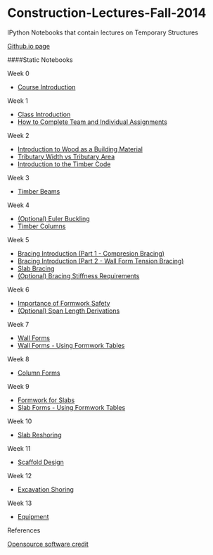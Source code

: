 Construction-Lectures-Fall-2014
=====================

IPython Notebooks that contain lectures on Temporary Structures

[Github.io page](http://damontallen.github.io/Construction-Lectures-Fall-2014/)

####Static Notebooks

Week 0

* [Course Introduction](http://nbviewer.ipython.org/github/damontallen/Construction-Lectures-Fall-2014/blob/master/Week%200%20-%20Greetings.ipynb)
                        
Week 1

* [Class Introduction](http://nbviewer.ipython.org/urls/raw.github.com/damontallen/Construction-Lectures-Fall-2014/master/Week%201%20-%20Class%20Introduction.ipynb)
* [How to Complete Team and Individual Assignments](http://nbviewer.ipython.org/github/damontallen/Construction-Lectures-Fall-2014/blob/master/Week%201%20-%20How%20to%20Complete%20Team%20and%20Individual%20Assignments.ipynb)

Week 2

* [Introduction to Wood as a Building Material](http://nbviewer.ipython.org/urls/raw.github.com/damontallen/Construction-Lectures-Fall-2014/master/Week%202%20-%20Introduction%20to%20Wood%20as%20a%20Building%20Material.ipynb)
* [Tributary Width vs Tributary Area](http://nbviewer.ipython.org/github/damontallen/Construction-Lectures-Fall-2014/blob/master/Week%202%20-%20Tributary%20Width%20vs%20Tributary%20Area.ipynb)
* [Introduction to the Timber Code](http://nbviewer.ipython.org/github/damontallen/Construction-Lectures-Fall-2014/blob/master/Week%202%20-%20Introduction%20to%20Timber%20NDS.ipynb)

Week 3

* [Timber Beams](http://nbviewer.ipython.org/github/damontallen/Construction-Lectures-Fall-2014/blob/master/Week%203%20-%20Timber%20Beam%20Lecture.ipynb)

Week 4

* <a href="http://nbviewer.ipython.org/github/damontallen/Construction-Lectures-Fall-2014/blob/master/Week%204%20-%20(Optional)%20Euler%20Buckling.ipynb">(Optional) Euler Buckling</a>
* [Timber Columns](http://nbviewer.ipython.org/github/damontallen/Construction-Lectures-Fall-2014/blob/master/Week%204%20-%20Timber%20Column%20Lecture.ipynb)

Week 5

* <a href="http://nbviewer.ipython.org/github/damontallen/Construction-Lectures-Fall-2014/blob/master/Week%205%20-%20Braced%20Wall%20(Part%20-%201%20Compression%20Bracing).ipynb">Bracing Introduction (Part 1 - Compresion Bracing)</a>
* <a href="http://nbviewer.ipython.org/github/damontallen/Construction-Lectures-Fall-2014/blob/master/Week%205%20-%20Braced%20Wall%20(Part%20-%202%20Tension%20Bracing%20with%20Fasteners).ipynb">Bracing Introduction (Part 2 - Wall Form Tension Bracing)</a>
* [Slab Bracing](http://nbviewer.ipython.org/github/damontallen/Construction-Lectures-Fall-2014/blob/master/Week%205%20-%20Slab%20Braces.ipynb)
* <a href="http://nbviewer.ipython.org/github/damontallen/Construction-Lectures-Fall-2014/blob/master/Week%205%20-%20(Optional)%20Bracing%20Stiffness%20Requirements.ipynb">(Optional) Bracing Stiffness Requirements</a>

Week 6

* <a href="http://nbviewer.ipython.org/github/damontallen/Construction-Lectures-Fall-2014/blob/master/Week%206%20-%20Importance%20of%20Formwork%20Safety.ipynb">Importance of Formwork Safety</a>
* <a href="http://nbviewer.ipython.org/github/damontallen/Construction-Lectures-Fall-2014/blob/master/Week%206%20-%20(Optional)%20Span%20Length%20Derivations.ipynb">(Optional) Span Length Derivations</a>

Week 7

* <a href="http://nbviewer.ipython.org/urls/raw.githubusercontent.com/damontallen/Construction-Lectures-Fall-2014/master/Week%207%20-%20Wall%20Forms.ipynb">Wall Forms</a>
* <a href="http://nbviewer.ipython.org/urls/raw.githubusercontent.com/damontallen/Construction-Lectures-Fall-2014/master/Week%207%20-%20Wall%20Forms%20-%20Using%20Tables.ipynb">Wall Forms - Using Formwork Tables</a>

Week 8

* <a href="http://nbviewer.ipython.org/urls/raw.githubusercontent.com/damontallen/Construction-Lectures-Fall-2014/master/Week%208%20-%20Column%20Forms.ipynb">Column Forms</a>

Week 9

* <a href="http://nbviewer.ipython.org/urls/raw.githubusercontent.com/damontallen/Construction-Lectures-Fall-2014/master/Week%209%20-%20Slab%20Forms.ipynb">Formwork for Slabs</a>
* <a href="http://nbviewer.ipython.org/urls/raw.githubusercontent.com/damontallen/Construction-Lectures-Fall-2014/master/Week%209%20-%20Slab%20Forms%20-%20Using%20Tables.ipynb">Slab Forms - Using Formwork Tables</a>

Week 10

* <a href="http://nbviewer.ipython.org/urls/raw.githubusercontent.com/damontallen/Construction-Lectures-Fall-2014/master/Week%2010%20-%20Reshoring.ipynb">Slab Reshoring</a>

Week 11

* <a href="http://nbviewer.ipython.org/urls/raw.githubusercontent.com/damontallen/Construction-Lectures-Fall-2014/master/Week%2011%20-%20Scaffolding.ipynb">Scaffold Design</a>


Week 12

* <a href="http://nbviewer.ipython.org/urls/raw.githubusercontent.com/damontallen/Construction-Lectures-Fall-2014/master/Week%2012%20-%20Excavation.ipynb">Excavation Shoring</a>


Week 13

* <a href="http://nbviewer.ipython.org/urls/raw.githubusercontent.com/damontallen/Construction-Lectures-Fall-2014/master/Week%2013%20-%20Equipment.ipynb">Equipment</a>



References

 <a href="http://nbviewer.ipython.org/github/damontallen/Construction-Lectures-Fall-2014/blob/master/Resources.ipynb">Opensource software credit</a>
